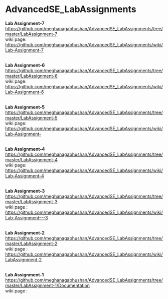 # AdvancedSE_LabAssignments

<b>Lab Assignment-7</b>
https://github.com/meghanagabhushan/AdvancedSE_LabAssignments/tree/master/LabAssignment-7<br>
wiki page:
https://github.com/meghanagabhushan/AdvancedSE_LabAssignments/wiki/Lab-Assignment-7<br><br>

<b>Lab Assignment-6</b>
https://github.com/meghanagabhushan/AdvancedSE_LabAssignments/tree/master/LabAssignment-6<br>
wiki page:
https://github.com/meghanagabhushan/AdvancedSE_LabAssignments/wiki/Lab-Assignment-6<br><br>

<b>Lab Assignment-5</b>
https://github.com/meghanagabhushan/AdvancedSE_LabAssignments/tree/master/LabAssignment-5<br>
wiki page:
https://github.com/meghanagabhushan/AdvancedSE_LabAssignments/wiki/Lab-Assignment-<br><br>

<b>Lab Assignment-4</b>
https://github.com/meghanagabhushan/AdvancedSE_LabAssignments/tree/master/LabAssignment-4<br>
wiki page:
https://github.com/meghanagabhushan/AdvancedSE_LabAssignments/wiki/Lab-Assignment-4<br><br>

<b>Lab Assignment-3</b>
https://github.com/meghanagabhushan/AdvancedSE_LabAssignments/tree/master/LabAssignment-3<br>
wiki page : https://github.com/meghanagabhushan/AdvancedSE_LabAssignments/wiki/Lab-Assignment---3<br><br>

<b>Lab Assignment-2</b>
https://github.com/meghanagabhushan/AdvancedSE_LabAssignments/tree/master/LabAssignment-2<br>
wiki page : https://github.com/meghanagabhushan/AdvancedSE_LabAssignments/wiki/LabAssignment-2<br><br>

<b>Lab Assignment-1</b>
https://github.com/meghanagabhushan/AdvancedSE_LabAssignments/tree/master/LabAssignment-1/Documentation<br>
wiki page : 








